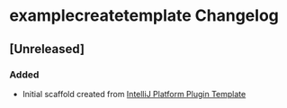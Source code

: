 <!-- Keep a Changelog guide -> https://keepachangelog.com -->

# examplecreatetemplate Changelog

## [Unreleased]

### Added

- Initial scaffold created
  from [IntelliJ Platform Plugin Template](https://github.com/JetBrains/intellij-platform-plugin-template)
